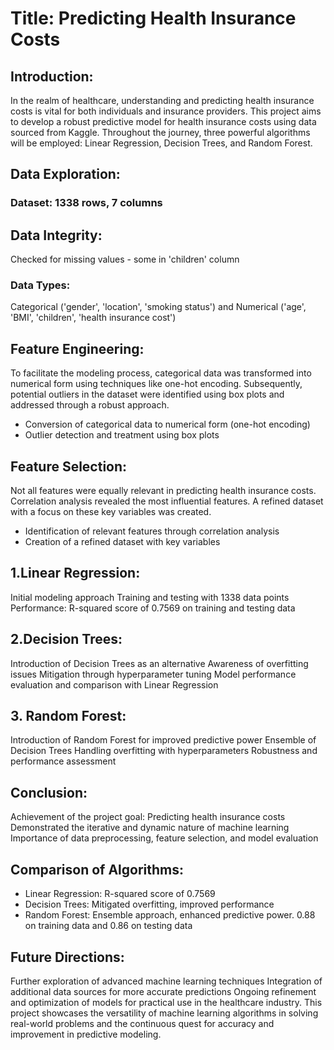 # Title: Predicting Health Insurance Costs

## Introduction:

In the realm of healthcare, understanding and predicting health insurance costs is vital for both individuals and insurance providers. This project aims to develop a robust predictive model for health insurance costs using data sourced from Kaggle. Throughout the journey, three powerful algorithms will be employed: Linear Regression, Decision Trees, and Random Forest.

## Data Exploration:

### Dataset: 1338 rows, 7 columns
## Data Integrity: 
Checked for missing values - some in 'children' column
### Data Types: 
Categorical ('gender', 'location', 'smoking status') and Numerical ('age', 'BMI', 'children', 'health insurance cost')
## Feature Engineering:
To facilitate the modeling process, categorical data was transformed into numerical form using techniques like one-hot encoding. Subsequently, potential outliers in the dataset were identified using box plots and addressed through a robust approach.

- Conversion of categorical data to numerical form (one-hot encoding)
- Outlier detection and treatment using box plots
## Feature Selection:
Not all features were equally relevant in predicting health insurance costs. Correlation analysis revealed the most influential features. A refined dataset with a focus on these key variables was created.

- Identification of relevant features through correlation analysis
- Creation of a refined dataset with key variables
## 1.Linear Regression:

Initial modeling approach
Training and testing with 1338 data points
Performance: R-squared score of 0.7569 on training and testing data
## 2.Decision Trees:

Introduction of Decision Trees as an alternative
Awareness of overfitting issues
Mitigation through hyperparameter tuning
Model performance evaluation and comparison with Linear Regression
## 3. Random Forest:

Introduction of Random Forest for improved predictive power
Ensemble of Decision Trees
Handling overfitting with hyperparameters
Robustness and performance assessment
## Conclusion:

Achievement of the project goal: Predicting health insurance costs
Demonstrated the iterative and dynamic nature of machine learning
Importance of data preprocessing, feature selection, and model evaluation
## Comparison of Algorithms:

- Linear Regression: R-squared score of 0.7569
- Decision Trees: Mitigated overfitting, improved performance
- Random Forest: Ensemble approach, enhanced predictive power. 0.88 on training data and 0.86 on testing data
## Future Directions:

Further exploration of advanced machine learning techniques
Integration of additional data sources for more accurate predictions
Ongoing refinement and optimization of models for practical use in the healthcare industry.
This project showcases the versatility of machine learning algorithms in solving real-world problems and the continuous quest for accuracy and improvement in predictive modeling.
